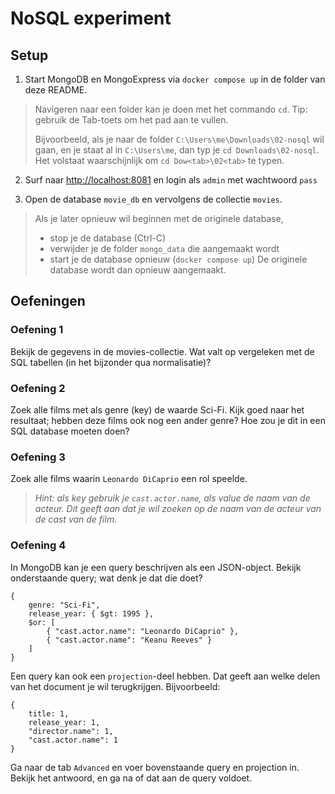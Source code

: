 # NoSQL experiment

## Setup

1. Start MongoDB en MongoExpress via
`docker compose up` in de folder van deze README.

> Navigeren naar een folder kan je doen met het commando `cd`.
> Tip: gebruik de Tab-toets om het pad aan te vullen.
> 
> Bijvoorbeeld, als je naar de folder `C:\Users\me\Downloads\02-nosql` wil gaan, 
> en je staat al in `C:\Users\me`, dan typ je `cd Downloads\02-nosql`.
> Het volstaat waarschijnlijk om `cd Dow<tab>\02<tab>` te typen.

2. Surf naar [http://localhost:8081](http://localhost:8081) en login als `admin` met wachtwoord `pass`

3. Open de database `movie_db` en vervolgens de collectie `movies`.

> Als je later opnieuw wil beginnen met de originele database,
> - stop je de database (Ctrl-C)
> - verwijder je de folder `mongo_data` die aangemaakt wordt
> - start je de database opnieuw (`docker compose up`)
> De originele database wordt dan opnieuw aangemaakt.

## Oefeningen

### Oefening 1

Bekijk de gegevens in de movies-collectie. Wat valt op vergeleken met de SQL tabellen (in het bijzonder qua normalisatie)?

### Oefening 2
Zoek alle films met als genre (key) de waarde Sci-Fi. Kijk goed naar het resultaat; hebben deze films ook nog een ander genre? Hoe zou je dit in een SQL database moeten doen?

### Oefening 3

Zoek alle films waarin `Leonardo DiCaprio` een rol speelde.

> *Hint: als key gebruik je `cast.actor.name`, als value de naam van de acteur. Dit geeft aan dat je wil zoeken op de naam van de acteur van de cast van de film.*

### Oefening 4

In MongoDB kan je een query beschrijven als een JSON-object.
Bekijk onderstaande query; wat denk je dat die doet?

```
{
    genre: "Sci-Fi",
    release_year: { $gt: 1995 },
    $or: [
        { "cast.actor.name": "Leonardo DiCaprio" },
        { "cast.actor.name": "Keanu Reeves" }
    ]
}
```

Een query kan ook een `projection`-deel hebben. Dat geeft aan welke delen van het document je wil terugkrijgen. Bijvoorbeeld:
```
{
    title: 1, 
    release_year: 1,
    "director.name": 1,
    "cast.actor.name": 1
}
```

Ga naar de tab `Advanced` en voer bovenstaande query en projection in. Bekijk het antwoord, en ga na of dat aan de query voldoet.